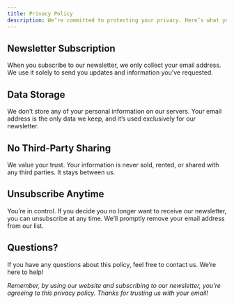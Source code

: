 ```yaml
---
title: Privacy Policy
description: We’re committed to protecting your privacy. Here’s what you need to know.
---
```


## Newsletter Subscription

When you subscribe to our newsletter, we only collect your email address. We use it solely to send you updates and information you’ve requested.

## Data Storage

We don’t store any of your personal information on our servers. Your email address is the only data we keep, and it’s used exclusively for our newsletter.

## No Third-Party Sharing

We value your trust. Your information is never sold, rented, or shared with any third parties. It stays between us.

## Unsubscribe Anytime

You’re in control. If you decide you no longer want to receive our newsletter, you can unsubscribe at any time. We’ll promptly remove your email address from our list.

## Questions?

If you have any questions about this policy, feel free to contact us. We’re here to help!

_Remember, by using our website and subscribing to our newsletter, you’re agreeing to this privacy policy. Thanks for trusting us with your email!_
